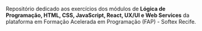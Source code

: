 Repositório dedicado aos exercícios dos módulos de **Lógica de Programação, HTML, CSS, JavaScript, React, UX/UI e Web Services** da plataforma em Formação Acelerada em Programação (FAP) - Softex Recife.
